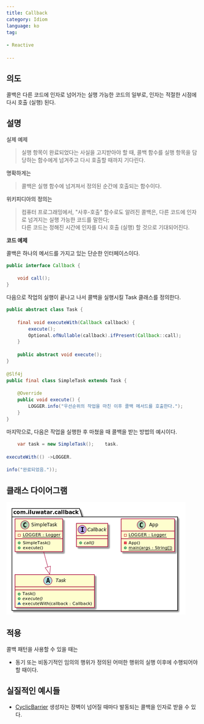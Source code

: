 ```yaml
---  
title: Callback  
category: Idiom  
language: ko  
tag:

- Reactive

---  
```


## 의도

콜백은 다른 코드에 인자로 넘어가는 실행 가능한 코드의 일부로, 인자는 적절한 시점에 다시 호출 (실행) 된다.

## 설명

실제 예제

> 실행 항목이 완료되었다는 사실을 고지받아야 할 때, 콜백 함수를 실행 항목을 담당하는 함수에게 넘겨주고 다시 호출할 때까지 기다린다.

명확하게는

> 콜백은 실행 함수에 넘겨져서 정의된 순간에 호출되는 함수이다.

위키피디아의 정의는

> 컴퓨터 프로그래밍에서, "사후-호출" 함수로도 알려진 콜백은, 다른 코드에 인자로 넘겨지는 실행 가능한 코드를 말한다;  
> 다른 코드는 정해진 시간에 인자를 다시 호출 (실행) 할 것으로 기대되어진다.

**코드 예제**

콜백은 하나의 메서드를 가지고 있는 단순한 인터페이스이다.

```java  
public interface Callback {

    void call();
}  
```  

다음으로 작업의 실행이 끝나고 나서 콜백을 실행시킬 Task 클래스를 정의한다.

```java  
public abstract class Task {

    final void executeWith(Callback callback) {
        execute();
        Optional.ofNullable(callback).ifPresent(Callback::call);
    }

    public abstract void execute();
}

@Slf4j
public final class SimpleTask extends Task {

    @Override
    public void execute() {
        LOGGER.info("우선순위의 작업을 마친 이후 콜백 메서드를 호출한다.");
    }
}  
```  

마지막으로, 다음은 작업을 실행한 후 마쳤을 때 콜백을 받는 방법의 예시이다.

```java  
    var task = new SimpleTask();    task.

executeWith(() ->LOGGER.

info("완료되었음."));  
```  

## 클래스 다이어그램

![alt text](./etc/callback.png "callback")

## 적용

콜백 패턴을 사용할 수 있을 때는

* 동기 또는 비동기적인 임의의 행위가 정의된 어떠한 행위의 실행 이후에 수행되어야 할 때이다.

## 실질적인 예시들

* [CyclicBarrier](http://docs.oracle.com/javase/7/docs/api/java/util/concurrent/CyclicBarrier.html#CyclicBarrier%28int,%20java.lang.Runnable%29) 생성자는 장벽이 넘어질 때마다 발동되는 콜백을 인자로 받을 수 있다.